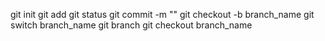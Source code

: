 git init
git add
git status
git commit -m ""
git checkout -b branch_name
git switch branch_name
git branch
git checkout branch_name
